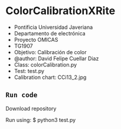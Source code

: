 # ColorCalibrationXRite 
- Pontificia Universidad Javeriana
- Departamento de electrónica
- Proyecto OMICAS
- TG1907
- Objetivo: Calibración de color
- @author: David Felipe Cuellar Diaz
- Class: colorCalibration.py
- Test: test.py
- Calibration chart: CCi13_2.jpg

## `Run code`
Download repository

Run using:
$ python3 test.py

